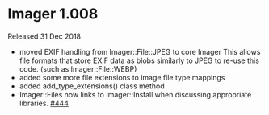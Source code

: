# Imager 1.008

Released 31 Dec 2018

- moved EXIF handling from Imager::File::JPEG to core Imager This allows file formats that store EXIF data as blobs similarly to JPEG to re-use this code. (such as Imager::File::WEBP) 
- added some more file extensions to image file type mappings 
- added add_type_extensions() class method 
- Imager::Files now links to Imager::Install when discussing appropriate libraries. [#444](https://github.com/tonycoz/imager/issues/444)